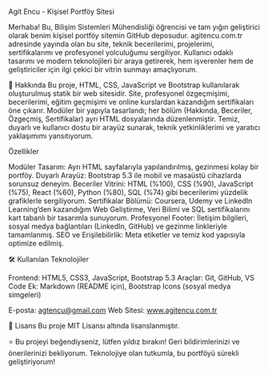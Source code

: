 Agit Encu - Kişisel Portföy Sitesi

Merhaba! Bu, Bilişim Sistemleri Mühendisliği öğrencisi ve tam yığın geliştirici olarak benim kişisel portföy sitemin GitHub deposudur. agitencu.com.tr adresinde yayında olan bu site, teknik becerilerimi, projelerimi, sertifikalarımı ve profesyonel yolculuğumu sergiliyor. Kullanıcı odaklı tasarımı ve modern teknolojileri bir araya getirerek, hem işverenler hem de geliştiriciler için ilgi çekici bir vitrin sunmayı amaçlıyorum.

🚀 Hakkında
Bu proje, HTML, CSS, JavaScript ve Bootstrap kullanılarak oluşturulmuş statik bir web sitesidir. Site, profesyonel özgeçmişimi, becerilerimi, eğitim geçmişimi ve online kurslardan kazandığım sertifikaları öne çıkarır. Modüler bir yapıyla tasarlandı; her bölüm (Hakkında, Beceriler, Özgeçmiş, Sertifikalar) ayrı HTML dosyalarında düzenlenmiştir. Temiz, duyarlı ve kullanıcı dostu bir arayüz sunarak, teknik yetkinliklerimi ve yaratıcı yaklaşımımı yansıtıyorum.

Özellikler

Modüler Tasarım: Ayrı HTML sayfalarıyla yapılandırılmış, gezinmesi kolay bir portföy.
Duyarlı Arayüz: Bootstrap 5.3 ile mobil ve masaüstü cihazlarda sorunsuz deneyim.
Beceriler Vitrini: HTML (%100), CSS (%90), JavaScript (%75), React (%60), Python (%80), SQL (%74) gibi becerilerimi yüzdelik grafiklerle sergiliyorum.
Sertifikalar Bölümü: Coursera, Udemy ve LinkedIn Learning’den kazandığım Web Geliştirme, Veri Bilimi ve SQL sertifikalarını kart tabanlı bir tasarımla sunuyorum.
Profesyonel Footer: İletişim bilgileri, sosyal medya bağlantıları (LinkedIn, GitHub) ve gezinme linkleriyle tamamlanmış.
SEO ve Erişilebilirlik: Meta etiketler ve temiz kod yapısıyla optimize edilmiş.

🛠️ Kullanılan Teknolojiler

Frontend: HTML5, CSS3, JavaScript, Bootstrap 5.3
Araçlar: Git, GitHub, VS Code
Ek: Markdown (README için), Bootstrap Icons (sosyal medya simgeleri)


E-posta: agtencu@gmail.com
Web Sitesi: www.agitencu.com.tr

📜 Lisans
Bu proje MIT Lisansı altında lisanslanmıştır.

⭐ Bu projeyi beğendiyseniz, lütfen yıldız bırakın! Geri bildirimlerinizi ve önerilerinizi bekliyorum. Teknolojiye olan tutkumla, bu portföyü sürekli geliştiriyorum!
